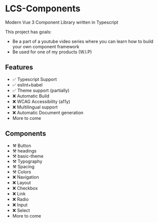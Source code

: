 # LCS-Components

Modern Vue 3 Component Library written in Typescript

This project has goals:
 - Be a part of a youtube video series where you can learn how to build your own component framework
 - Be used for one of my products (W.I.P)

## Features 
 - ✅ Typescript Support
 - ✅ eslint+babel
 - ✅ Theme support (partially)
 - ❌ Automatic Build
 - ❌ WCAG Accessibility (a11y) 
 - ❌ Multilingual support 
 - ❌ Automatic Document generation
 - More to come

 ## Components 
 - ⚒ Button
 - ⚒ headings
 - ⚒ basic-theme
 - ⚒ Typography
 - ⚒ Spacing
 - ⚒ Colors
 - ❌ Navigation
 - ❌ Layout
 - ❌ Checkbox
 - ❌ Link
 - ❌ Radio
 - ❌ Input
 - ❌ Select
 - More to come
